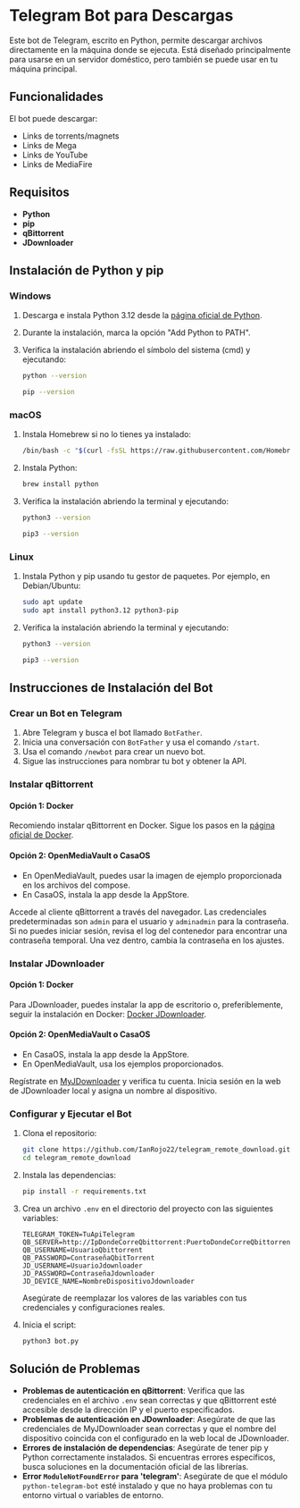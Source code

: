 # Telegram Bot para Descargas

Este bot de Telegram, escrito en Python, permite descargar archivos directamente en la máquina donde se ejecuta. Está diseñado principalmente para usarse en un servidor doméstico, pero también se puede usar en tu máquina principal.

## Funcionalidades

El bot puede descargar:
- Links de torrents/magnets
- Links de Mega
- Links de YouTube
- Links de MediaFire

## Requisitos

- **Python**
- **pip**
- **qBittorrent**
- **JDownloader**

## Instalación de Python y pip

### Windows

1. Descarga e instala Python 3.12 desde la [página oficial de Python](https://www.python.org/downloads/).
2. Durante la instalación, marca la opción "Add Python to PATH".
3. Verifica la instalación abriendo el símbolo del sistema (cmd) y ejecutando:

    ```bash
    python --version
    ```

    ```bash
    pip --version
    ```

### macOS

1. Instala Homebrew si no lo tienes ya instalado:

    ```bash
    /bin/bash -c "$(curl -fsSL https://raw.githubusercontent.com/Homebrew/install/HEAD/install.sh)"
    ```

2. Instala Python:

    ```bash
    brew install python
    ```

3. Verifica la instalación abriendo la terminal y ejecutando:

    ```bash
    python3 --version
    ```

    ```bash
    pip3 --version
    ```

### Linux

1. Instala Python y pip usando tu gestor de paquetes. Por ejemplo, en Debian/Ubuntu:

    ```bash
    sudo apt update
    sudo apt install python3.12 python3-pip
    ```

2. Verifica la instalación abriendo la terminal y ejecutando:

    ```bash
    python3 --version
    ```

    ```bash
    pip3 --version
    ```

## Instrucciones de Instalación del Bot

### Crear un Bot en Telegram

1. Abre Telegram y busca el bot llamado `BotFather`.
2. Inicia una conversación con `BotFather` y usa el comando `/start`.
3. Usa el comando `/newbot` para crear un nuevo bot.
4. Sigue las instrucciones para nombrar tu bot y obtener la API.

### Instalar qBittorrent

#### Opción 1: Docker

Recomiendo instalar qBittorrent en Docker. Sigue los pasos en la [página oficial de Docker](https://hub.docker.com/r/linuxserver/qbittorrent).

#### Opción 2: OpenMediaVault o CasaOS

- En OpenMediaVault, puedes usar la imagen de ejemplo proporcionada en los archivos del compose.
- En CasaOS, instala la app desde la AppStore.

Accede al cliente qBittorrent a través del navegador. Las credenciales predeterminadas son `admin` para el usuario y `adminadmin` para la contraseña. Si no puedes iniciar sesión, revisa el log del contenedor para encontrar una contraseña temporal. Una vez dentro, cambia la contraseña en los ajustes.

### Instalar JDownloader

#### Opción 1: Docker

Para JDownloader, puedes instalar la app de escritorio o, preferiblemente, seguir la instalación en Docker: [Docker JDownloader](https://github.com/jlesage/docker-jdownloader-2).

#### Opción 2: OpenMediaVault o CasaOS

- En CasaOS, instala la app desde la AppStore.
- En OpenMediaVault, usa los ejemplos proporcionados.

Regístrate en [MyJDownloader](https://my.jdownloader.org/login.html#logout) y verifica tu cuenta. Inicia sesión en la web de JDownloader local y asigna un nombre al dispositivo.

### Configurar y Ejecutar el Bot

1. Clona el repositorio:

    ```bash
    git clone https://github.com/IanRojo22/telegram_remote_download.git
    cd telegram_remote_download
    ```

2. Instala las dependencias:

    ```bash
    pip install -r requirements.txt
    ```

3. Crea un archivo `.env` en el directorio del proyecto con las siguientes variables:

    ```env
    TELEGRAM_TOKEN=TuApiTelegram
    QB_SERVER=http://IpDondeCorreQbittorrent:PuertoDondeCorreQbittorrent
    QB_USERNAME=UsuarioQbittorrent
    QB_PASSWORD=ContraseñaQbitTorrent
    JD_USERNAME=UsuarioJdownloader
    JD_PASSWORD=ContraseñaJdownloader
    JD_DEVICE_NAME=NombreDispositivoJdownloader
    ```

    Asegúrate de reemplazar los valores de las variables con tus credenciales y configuraciones reales.

4. Inicia el script:

    ```bash
    python3 bot.py
    ```

## Solución de Problemas

- **Problemas de autenticación en qBittorrent**: Verifica que las credenciales en el archivo `.env` sean correctas y que qBittorrent esté accesible desde la dirección IP y el puerto especificados.
- **Problemas de autenticación en JDownloader**: Asegúrate de que las credenciales de MyJDownloader sean correctas y que el nombre del dispositivo coincida con el configurado en la web local de JDownloader.
- **Errores de instalación de dependencias**: Asegúrate de tener pip y Python correctamente instalados. Si encuentras errores específicos, busca soluciones en la documentación oficial de las librerías.
- **Error `ModuleNotFoundError` para 'telegram'**: Asegúrate de que el módulo `python-telegram-bot` esté instalado y que no haya problemas con tu entorno virtual o variables de entorno.

